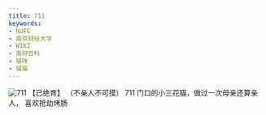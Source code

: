 ```yaml
---
title: 711
keywords:
- NUFE
- 南京财经大学
- WIKI
- 南财百科
- 猫咪
- 猫猫
---
```

![711](/mao/711.jpg)
【已绝育】
（不亲人不可摸）
711 门口的小三花猫，做过一次母亲还算亲人，
喜欢抢劫烤肠